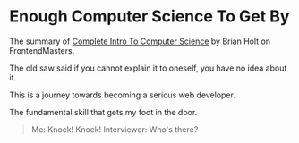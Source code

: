 # Enough Computer Science To Get By

The summary of [Complete Intro To Computer Science](https://btholt.github.io/complete-intro-to-computer-science/) by Brian Holt on FrontendMasters. 

The old saw said if you cannot explain it to oneself, you have no idea about it.

This is a journey towards becoming a serious web developer.

The fundamental skill that gets my foot in the door.

> Me: Knock! Knock!
> Interviewer: Who's there?